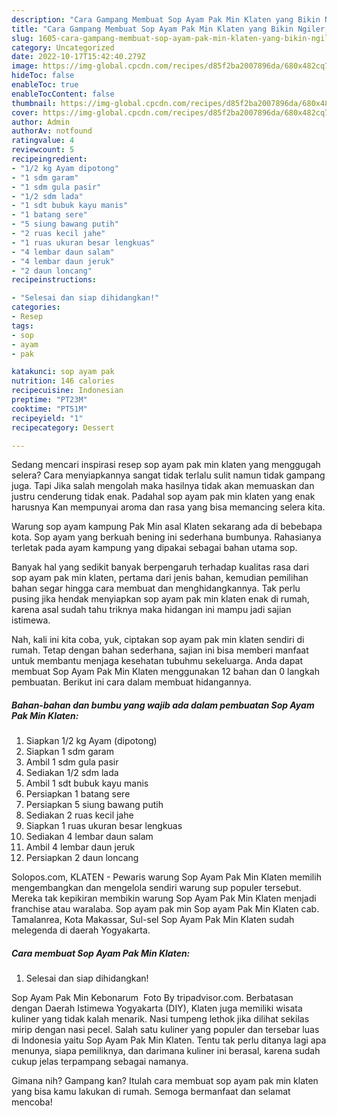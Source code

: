 ```yaml
---
description: "Cara Gampang Membuat Sop Ayam Pak Min Klaten yang Bikin Ngiler, Buat Buka Puasa Sempurna"
title: "Cara Gampang Membuat Sop Ayam Pak Min Klaten yang Bikin Ngiler, Buat Buka Puasa Sempurna"
slug: 1605-cara-gampang-membuat-sop-ayam-pak-min-klaten-yang-bikin-ngiler-buat-buka-puasa-sempurna
category: Uncategorized
date: 2022-10-17T15:42:40.279Z
image: https://img-global.cpcdn.com/recipes/d85f2ba2007896da/680x482cq70/sop-ayam-pak-min-klaten-foto-resep-utama.jpg
hideToc: false
enableToc: true
enableTocContent: false
thumbnail: https://img-global.cpcdn.com/recipes/d85f2ba2007896da/680x482cq70/sop-ayam-pak-min-klaten-foto-resep-utama.jpg
cover: https://img-global.cpcdn.com/recipes/d85f2ba2007896da/680x482cq70/sop-ayam-pak-min-klaten-foto-resep-utama.jpg
author: Admin
authorAv: notfound
ratingvalue: 4
reviewcount: 5
recipeingredient:
- "1/2 kg Ayam dipotong"
- "1 sdm garam"
- "1 sdm gula pasir"
- "1/2 sdm lada"
- "1 sdt bubuk kayu manis"
- "1 batang sere"
- "5 siung bawang putih"
- "2 ruas kecil jahe"
- "1 ruas ukuran besar lengkuas"
- "4 lembar daun salam"
- "4 lembar daun jeruk"
- "2 daun loncang"
recipeinstructions:

- "Selesai dan siap dihidangkan!"
categories:
- Resep
tags:
- sop
- ayam
- pak

katakunci: sop ayam pak 
nutrition: 146 calories
recipecuisine: Indonesian
preptime: "PT23M"
cooktime: "PT51M"
recipeyield: "1"
recipecategory: Dessert

---
```



Sedang mencari inspirasi resep sop ayam pak min klaten yang menggugah selera? Cara menyiapkannya sangat tidak terlalu sulit namun tidak gampang juga. Tapi Jika salah mengolah maka hasilnya tidak akan memuaskan dan justru cenderung tidak enak. Padahal sop ayam pak min klaten yang enak harusnya Kan mempunyai aroma dan rasa yang bisa memancing selera kita.


Warung sop ayam kampung Pak Min asal Klaten sekarang ada di bebebapa kota. Sop ayam yang berkuah bening ini sederhana bumbunya. Rahasianya terletak pada ayam kampung yang dipakai sebagai bahan utama sop.

Banyak hal yang sedikit banyak berpengaruh terhadap kualitas rasa dari sop ayam pak min klaten, pertama dari jenis bahan, kemudian pemilihan bahan segar hingga cara membuat dan menghidangkannya. Tak perlu pusing jika hendak menyiapkan sop ayam pak min klaten enak di rumah, karena asal sudah tahu triknya maka hidangan ini mampu jadi sajian istimewa.


Nah, kali ini kita coba, yuk, ciptakan sop ayam pak min klaten sendiri di rumah. Tetap dengan bahan sederhana, sajian ini bisa memberi manfaat untuk membantu menjaga kesehatan tubuhmu sekeluarga. Anda dapat membuat Sop Ayam Pak Min Klaten menggunakan 12 bahan dan 0 langkah pembuatan. Berikut ini cara dalam membuat hidangannya.

<!--inarticleads1-->

##### Bahan-bahan dan bumbu yang wajib ada dalam pembuatan Sop Ayam Pak Min Klaten:

1. Siapkan 1/2 kg Ayam (dipotong)
1. Siapkan 1 sdm garam
1. Ambil 1 sdm gula pasir
1. Sediakan 1/2 sdm lada
1. Ambil 1 sdt bubuk kayu manis
1. Persiapkan 1 batang sere
1. Persiapkan 5 siung bawang putih
1. Sediakan 2 ruas kecil jahe
1. Siapkan 1 ruas ukuran besar lengkuas
1. Sediakan 4 lembar daun salam
1. Ambil 4 lembar daun jeruk
1. Persiapkan 2 daun loncang


Solopos.com, KLATEN - Pewaris warung Sop Ayam Pak Min Klaten memilih mengembangkan dan mengelola sendiri warung sup populer tersebut. Mereka tak kepikiran membikin warung Sop Ayam Pak Min Klaten menjadi franchise atau waralaba. Sop ayam pak min Sop ayam Pak Min Klaten cab. Tamalanrea, Kota Makassar, Sul-sel Sop Ayam Pak Min Klaten sudah melegenda di daerah Yogyakarta. 

<!--inarticleads2-->

##### Cara membuat Sop Ayam Pak Min Klaten:


1. Selesai dan siap dihidangkan!

Sop Ayam Pak Min Kebonarum ️ Foto By tripadvisor.com. Berbatasan dengan Daerah Istimewa Yogyakarta (DIY), Klaten juga memiliki wisata kuliner yang tidak kalah menarik. Nasi tumpeng lethok jika dilihat sekilas mirip dengan nasi pecel. Salah satu kuliner yang populer dan tersebar luas di Indonesia yaitu Sop Ayam Pak Min Klaten. Tentu tak perlu ditanya lagi apa menunya, siapa pemiliknya, dan darimana kuliner ini berasal, karena sudah cukup jelas terpampang sebagai namanya. 

Gimana nih? Gampang kan? Itulah cara membuat sop ayam pak min klaten yang bisa kamu lakukan di rumah. Semoga bermanfaat dan selamat mencoba!
